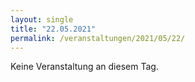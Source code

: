 ```yaml
---
layout: single
title: "22.05.2021"
permalink: /veranstaltungen/2021/05/22/
---
```


Keine Veranstaltung an diesem Tag.
